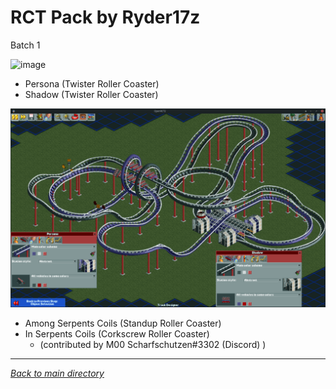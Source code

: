 # RCT Pack by Ryder17z
Batch 1

![image](https://raw.githubusercontent.com/Ryder17z/RCT-Pack-by-Ryder17z/main/Batch%201/Among_%2B_In_Serpents_Coils.png)

* Persona (Twister Roller Coaster)
* Shadow (Twister Roller Coaster)



![image](https://raw.githubusercontent.com/Ryder17z/RCT-Pack-by-Ryder17z/main/Batch%201/Persona%2BShadow.png)

* Among Serpents Coils (Standup Roller Coaster)
* In Serpents Coils (Corkscrew Roller Coaster)
  * (contributed by M00 Scharfschutzen#3302 (Discord) )

___

*[Back to main directory](https://github.com/Ryder17z/RCT-Pack-by-Ryder17z)*
